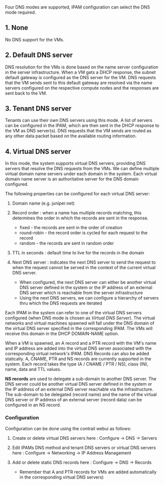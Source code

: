Four DNS modes are supported, IPAM configuration can select the DNS mode required.

## 1. None
No DNS support for the VMs.

## 2. Default DNS server
DNS resolution for the VMs is done based on the name server configuration in the server infrastructure. When a VM gets a DHCP response, the subnet default gateway is configured as the DNS server for the VM. DNS requests that the VM sends sent to this default gateway are resolved via the name servers configured on the respective compute nodes and the responses are sent back to the VM.

## 3. Tenant DNS server
Tenants can use their own DNS servers using this mode. A list of servers can be configured in the IPAM, which are then sent in the DHCP response to the VM as DNS server(s). DNS requests that the VM sends are routed as any other data packet based on the available routing information.

## 4. Virtual DNS server
In this mode, the system supports virtual DNS servers, providing DNS servers that resolve the DNS requests from the VMs. We can define multiple virtual domain name servers under each domain in the system. Each virtual domain name server is an authoritative server for the DNS domain configured. 

The following properties can be configured for each virtual DNS server:

1. Domain name (e.g. juniper.net)

2. Record order : when a name has multiple records matching, this determines the order in which the records are sent in the response. 
    * fixed - the records are sent in the order of creation
    * round-robin - the record order is cycled for each request to the record
    * random - the records are sent in random order

3. TTL in seconds : default time to live for the records in the domain

4. Next DNS server : indicates the next DNS server to send the request to when the request cannot be served in the context of the current virtual DNS server. 
    * When configured, the next DNS server can either be another virtual DNS server defined in the system or the IP address of an external DNS server which is reachable from the server infrastructure
    * Using the next DNS servers, we can configure a hierarchy of servers thru which the DNS requests are iterated

Each IPAM in the system can refer to one of the virtual DNS servers configured (when DNS mode is chosen as _Virtual DNS Server_). The virtual networks and virtual machines spawned will fall under the DNS domain of the virtual DNS server specified in the corresponding IPAM. The VMs will receive this domain in the DHCP DOMAIN-NAME option.

When a VM is spawned, an A record and a PTR record with the VM's name and IP address are added into the virtual DNS server associated with the corresponding virtual network's IPAM. DNS Records can also be added statically. A, CNAME, PTR and NS records are currently supported in the system. Each record takes the type (A / CNAME / PTR / NS), class (IN), name, data and TTL values.

**NS records** are used to delegate a sub-domain to another DNS server. The DNS server could be another virtual DNS server defined in the system or the IP address of an external DNS server reachable via the infrastructure. The sub-domain to be delegated (record name) and the name of the virtual DNS server or IP address of an external server (record data) can be configured in an NS record.

### Configuration
Configuration can be done using the contrail webui as follows:

1. Create or delete virtual DNS servers here : Configure -> DNS -> Servers

2. Edit IPAMs DNS method and tenant DNS servers or virtual DNS servers here : Configure -> Networking -> IP Address Management

3. Add or delete static DNS records here : Configure -> DNS -> Records 
    * Remember that A and PTR records for VMs are added automatically in the corresponding virtual DNS servers)